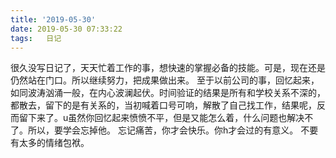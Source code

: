 ```yaml
---
title: '2019-05-30'
date: 2019-05-30 07:33:22
tags:   日记
---
```

很久没写日记了，天天忙着工作的事，想快速的掌握必备的技能。可是，现在还是仍然站在门口。所以继续努力，把成果做出来。
至于以前公司的事，回忆起来，如同波涛汹涌一般，在内心波澜起伏。时间验证的结果是所有和学校关系不深的，都散去，留下的是有关系的，当初喊着口号可响，解散了自己找工作，结果呢，反而留下来了。u虽然你回忆起来愤愤不平，但是又能怎么着，什么问题也解决不了。所以，要学会忘掉他。
忘记痛苦，你才会快乐。你h才会过的有意义。
不要有太多的情绪包袱。
